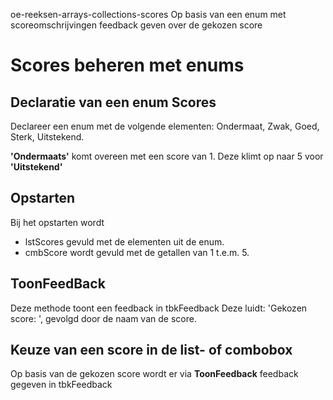 oe-reeksen-arrays-collections-scores
Op basis van een enum met scoreomschrijvingen feedback geven over de gekozen score

# Scores beheren met enums
## Declaratie van een enum Scores
Declareer een enum met de volgende elementen: 
Ondermaat, Zwak, Goed, Sterk, Uitstekend.

**'Ondermaats'** komt overeen met een score van 1. Deze klimt op naar 5 voor **'Uitstekend'**
## Opstarten
Bij het opstarten wordt 
- lstScores gevuld met de elementen uit de enum.
- cmbScore wordt gevuld met de getallen van 1 t.e.m. 5.
## ToonFeedBack
Deze methode toont een feedback in tbkFeedback
Deze luidt: 'Gekozen score: ', gevolgd door de naam van de score.
## Keuze van een score in de list- of combobox
Op basis van de gekozen score wordt er via **ToonFeedback** feedback gegeven in tbkFeedback
